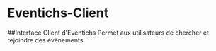 # Eventichs-Client
##Interface Client d'Eventichs
Permet aux utilisateurs de chercher et rejoindre des évènements 


